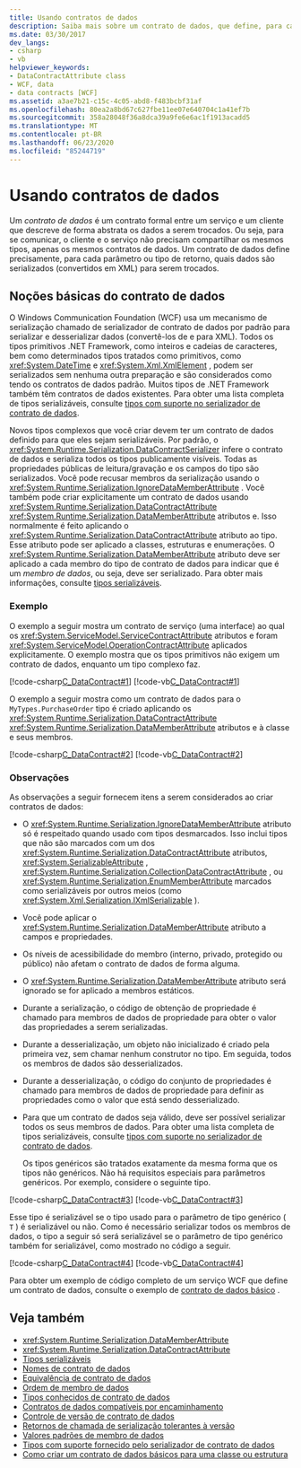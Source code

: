 ```yaml
---
title: Usando contratos de dados
description: Saiba mais sobre um contrato de dados, que define, para cada parâmetro ou tipo de retorno, quais dados são serializados para serem trocados entre um cliente e servidor WCF.
ms.date: 03/30/2017
dev_langs:
- csharp
- vb
helpviewer_keywords:
- DataContractAttribute class
- WCF, data
- data contracts [WCF]
ms.assetid: a3ae7b21-c15c-4c05-abd8-f483bcbf31af
ms.openlocfilehash: 80ea2a8bd67c627fbe11ee07e640704c1a41ef7b
ms.sourcegitcommit: 358a28048f36a8dca39a9fe6e6ac1f1913acadd5
ms.translationtype: MT
ms.contentlocale: pt-BR
ms.lasthandoff: 06/23/2020
ms.locfileid: "85244719"
---
```

# <a name="using-data-contracts"></a>Usando contratos de dados
Um *contrato de dados* é um contrato formal entre um serviço e um cliente que descreve de forma abstrata os dados a serem trocados. Ou seja, para se comunicar, o cliente e o serviço não precisam compartilhar os mesmos tipos, apenas os mesmos contratos de dados. Um contrato de dados define precisamente, para cada parâmetro ou tipo de retorno, quais dados são serializados (convertidos em XML) para serem trocados.  
  
## <a name="data-contract-basics"></a>Noções básicas do contrato de dados  
 O Windows Communication Foundation (WCF) usa um mecanismo de serialização chamado de serializador de contrato de dados por padrão para serializar e desserializar dados (convertê-los de e para XML). Todos os tipos primitivos .NET Framework, como inteiros e cadeias de caracteres, bem como determinados tipos tratados como primitivos, como <xref:System.DateTime> e <xref:System.Xml.XmlElement> , podem ser serializados sem nenhuma outra preparação e são considerados como tendo os contratos de dados padrão. Muitos tipos de .NET Framework também têm contratos de dados existentes. Para obter uma lista completa de tipos serializáveis, consulte [tipos com suporte no serializador de contrato de dados](types-supported-by-the-data-contract-serializer.md).  
  
 Novos tipos complexos que você criar devem ter um contrato de dados definido para que eles sejam serializáveis. Por padrão, o <xref:System.Runtime.Serialization.DataContractSerializer> infere o contrato de dados e serializa todos os tipos publicamente visíveis. Todas as propriedades públicas de leitura/gravação e os campos do tipo são serializados. Você pode recusar membros da serialização usando o <xref:System.Runtime.Serialization.IgnoreDataMemberAttribute> . Você também pode criar explicitamente um contrato de dados usando <xref:System.Runtime.Serialization.DataContractAttribute> <xref:System.Runtime.Serialization.DataMemberAttribute> atributos e. Isso normalmente é feito aplicando o <xref:System.Runtime.Serialization.DataContractAttribute> atributo ao tipo. Esse atributo pode ser aplicado a classes, estruturas e enumerações. O <xref:System.Runtime.Serialization.DataMemberAttribute> atributo deve ser aplicado a cada membro do tipo de contrato de dados para indicar que é um *membro de dados*, ou seja, deve ser serializado. Para obter mais informações, consulte [tipos serializáveis](serializable-types.md).  
  
### <a name="example"></a>Exemplo  
 O exemplo a seguir mostra um contrato de serviço (uma interface) ao qual os <xref:System.ServiceModel.ServiceContractAttribute> atributos e foram <xref:System.ServiceModel.OperationContractAttribute> aplicados explicitamente. O exemplo mostra que os tipos primitivos não exigem um contrato de dados, enquanto um tipo complexo faz.  
  
 [!code-csharp[C_DataContract#1](../../../../samples/snippets/csharp/VS_Snippets_CFX/c_datacontract/cs/source.cs#1)]
 [!code-vb[C_DataContract#1](../../../../samples/snippets/visualbasic/VS_Snippets_CFX/c_datacontract/vb/source.vb#1)]  
  
 O exemplo a seguir mostra como um contrato de dados para o `MyTypes.PurchaseOrder` tipo é criado aplicando os <xref:System.Runtime.Serialization.DataContractAttribute> <xref:System.Runtime.Serialization.DataMemberAttribute> atributos e à classe e seus membros.  
  
 [!code-csharp[C_DataContract#2](../../../../samples/snippets/csharp/VS_Snippets_CFX/c_datacontract/cs/source.cs#2)]
 [!code-vb[C_DataContract#2](../../../../samples/snippets/visualbasic/VS_Snippets_CFX/c_datacontract/vb/source.vb#2)]  
  
### <a name="notes"></a>Observações  
 As observações a seguir fornecem itens a serem considerados ao criar contratos de dados:  
  
- O <xref:System.Runtime.Serialization.IgnoreDataMemberAttribute> atributo só é respeitado quando usado com tipos desmarcados. Isso inclui tipos que não são marcados com um dos <xref:System.Runtime.Serialization.DataContractAttribute> atributos, <xref:System.SerializableAttribute> , <xref:System.Runtime.Serialization.CollectionDataContractAttribute> , ou <xref:System.Runtime.Serialization.EnumMemberAttribute> marcados como serializáveis por outros meios (como <xref:System.Xml.Serialization.IXmlSerializable> ).  
  
- Você pode aplicar o <xref:System.Runtime.Serialization.DataMemberAttribute> atributo a campos e propriedades.  
  
- Os níveis de acessibilidade do membro (interno, privado, protegido ou público) não afetam o contrato de dados de forma alguma.  
  
- O <xref:System.Runtime.Serialization.DataMemberAttribute> atributo será ignorado se for aplicado a membros estáticos.  
  
- Durante a serialização, o código de obtenção de propriedade é chamado para membros de dados de propriedade para obter o valor das propriedades a serem serializadas.  
  
- Durante a desserialização, um objeto não inicializado é criado pela primeira vez, sem chamar nenhum construtor no tipo. Em seguida, todos os membros de dados são desserializados.  
  
- Durante a desserialização, o código do conjunto de propriedades é chamado para membros de dados de propriedade para definir as propriedades como o valor que está sendo desserializado.  
  
- Para que um contrato de dados seja válido, deve ser possível serializar todos os seus membros de dados. Para obter uma lista completa de tipos serializáveis, consulte [tipos com suporte no serializador de contrato de dados](types-supported-by-the-data-contract-serializer.md).  
  
     Os tipos genéricos são tratados exatamente da mesma forma que os tipos não genéricos. Não há requisitos especiais para parâmetros genéricos. Por exemplo, considere o seguinte tipo.  
  
 [!code-csharp[C_DataContract#3](../../../../samples/snippets/csharp/VS_Snippets_CFX/c_datacontract/cs/source.cs#3)]
 [!code-vb[C_DataContract#3](../../../../samples/snippets/visualbasic/VS_Snippets_CFX/c_datacontract/vb/source.vb#3)]  
  
 Esse tipo é serializável se o tipo usado para o parâmetro de tipo genérico ( `T` ) é serializável ou não. Como é necessário serializar todos os membros de dados, o tipo a seguir só será serializável se o parâmetro de tipo genérico também for serializável, como mostrado no código a seguir.  
  
 [!code-csharp[C_DataContract#4](../../../../samples/snippets/csharp/VS_Snippets_CFX/c_datacontract/cs/source.cs#4)]
 [!code-vb[C_DataContract#4](../../../../samples/snippets/visualbasic/VS_Snippets_CFX/c_datacontract/vb/source.vb#4)]  
  
 Para obter um exemplo de código completo de um serviço WCF que define um contrato de dados, consulte o exemplo de [contrato de dados básico](../samples/basic-data-contract.md) .  
  
## <a name="see-also"></a>Veja também

- <xref:System.Runtime.Serialization.DataMemberAttribute>
- <xref:System.Runtime.Serialization.DataContractAttribute>
- [Tipos serializáveis](serializable-types.md)
- [Nomes de contrato de dados](data-contract-names.md)
- [Equivalência de contrato de dados](data-contract-equivalence.md)
- [Ordem de membro de dados](data-member-order.md)
- [Tipos conhecidos de contrato de dados](data-contract-known-types.md)
- [Contratos de dados compatíveis por encaminhamento](forward-compatible-data-contracts.md)
- [Controle de versão de contrato de dados](data-contract-versioning.md)
- [Retornos de chamada de serialização tolerantes à versão](version-tolerant-serialization-callbacks.md)
- [Valores padrões de membro de dados](data-member-default-values.md)
- [Tipos com suporte fornecido pelo serializador de contrato de dados](types-supported-by-the-data-contract-serializer.md)
- [Como criar um contrato de dados básicos para uma classe ou estrutura](how-to-create-a-basic-data-contract-for-a-class-or-structure.md)
